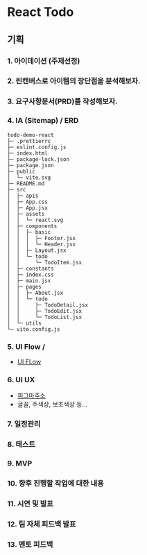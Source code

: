 # React Todo

## 기획

### 1. 아이데이션 (주제선정)

### 2. 린캔버스로 아이템의 장단점을 분석해보자.

### 3. 요구사항문서(PRD)를 작성해보자.

### 4. IA (Sitemap) / ERD

```
todo-demo-react
├─ .prettierrc
├─ eslint.config.js
├─ index.html
├─ package-lock.json
├─ package.json
├─ public
│  └─ vite.svg
├─ README.md
├─ src
│  ├─ apis
│  ├─ App.css
│  ├─ App.jsx
│  ├─ assets
│  │  └─ react.svg
│  ├─ components
│  │  ├─ basic
│  │  │  ├─ Footer.jsx
│  │  │  └─ Header.jsx
│  │  ├─ Layout.jsx
│  │  └─ todo
│  │     └─ TodoItem.jsx
│  ├─ constants
│  ├─ index.css
│  ├─ main.jsx
│  ├─ pages
│  │  ├─ About.jsx
│  │  └─ todo
│  │     ├─ TodoDetail.jsx
│  │     ├─ TodoEdit.jsx
│  │     └─ TodoList.jsx
│  └─ utils
└─ vite.config.js

```

### 5. UI Flow /

- [UI FLow](https://excalidraw.com/)

### 6. UI UX

- [피그마주소](https://www.figma.com/design/RO6FVjPRhFPYEVidxxWfHJ/Untitled?node-id=1-4&node-type=frame&t=JG1Y0GJ0jvJqRpUV-0)
- 글꼴, 주색상, 보조색상 등...

### 7. 일정관리

### 8. 테스트

### 9. MVP

### 10. 향후 진행할 작업에 대한 내용

### 11. 시연 및 발표

### 12. 팀 자체 피드백 발표

### 13. 멘토 피드백
